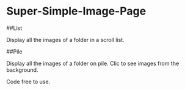 # Super-Simple-Image-Page

##List

Display all the images of a folder in a scroll list.

##Pile

Display all the images of a folder on pile. Clic to see images from the background.

Code free to use.
